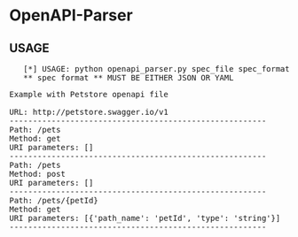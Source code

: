 # OpenAPI-Parser

## USAGE
<pre>
   [*] USAGE: python openapi_parser.py spec_file spec_format
   ** spec_format ** MUST BE EITHER JSON OR YAML
</pre>
<pre>
Example with Petstore openapi file

URL: http://petstore.swagger.io/v1
-------------------------------------------------------
Path: /pets
Method: get
URI parameters: []
-------------------------------------------------------
Path: /pets
Method: post
URI parameters: []
-------------------------------------------------------
Path: /pets/{petId}
Method: get
URI parameters: [{'path_name': 'petId', 'type': 'string'}]
-------------------------------------------------------
</pre>


